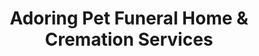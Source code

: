 ---
title: "Adoring Pet Funeral Home & Cremation Services"
url: /fraser/adoring-pet-funeral-home-und-cremation-services/
shop: Bestattungen
---